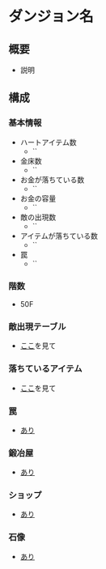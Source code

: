 # ダンジョン名
## 概要
- 説明

## 構成
### 基本情報
- ハートアイテム数
    - ``
- 金床数
    - ``
- お金が落ちている数
    - ``
- お金の容量
    - ``
- 敵の出現数
    - ``
- アイテムが落ちている数
    - ``
- 罠
    - ``
### 階数
- 50F
### 敵出現テーブル
- [ここ]()を見て
### 落ちているアイテム
- [ここ]()を見て
### 罠
- [あり]()
### 鍛冶屋
- [あり]()
### ショップ
- [あり]()
### 石像
- [あり]()
